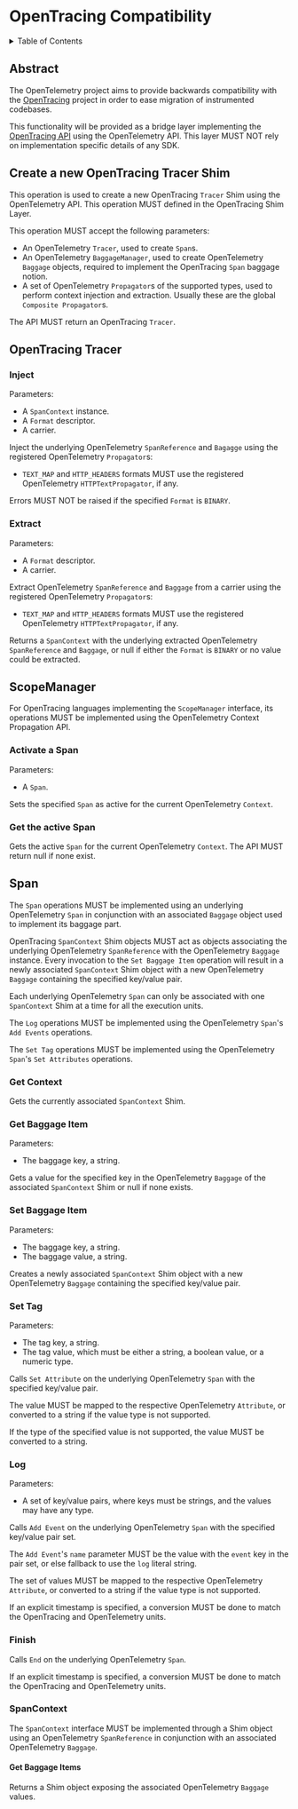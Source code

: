 # OpenTracing Compatibility

<details>
<summary>Table of Contents</summary>

* [Abstract](#abstract)
* [OpenTracing Tracer](#opentracing-tracer)
  * [Create a Tracer shim](#create-a-tracer-shim)
  * [Inject](#inject)
  * [Extract](#extract)
* [ScopeManager](#scopemanager)
  * [Activate a Span](#activate-a-span)
  * [Get the active Span](#get-the-active-span)
* [Span](#span)
  * [Get Context](#get-context)
  * [Get Baggage Item](#get-baggage-item)
  * [Set Baggage Item](#set-baggage-item)
  * [Set Tag](#set-tag)
  * [Log](#log)
  * [Finish](#finish)
  * [SpanContext](#spancontext)
    * [Get Baggage Items](#get-baggage-items)

</details>

## Abstract

The OpenTelemetry project aims to provide backwards compatibility with the
[OpenTracing](https://opentracing.io) project in order to ease migration of
instrumented codebases.

This functionality will be provided as a bridge layer implementing the
[OpenTracing API](https://github.com/opentracing/specification) using the
OpenTelemetry API. This layer MUST NOT rely on implementation specific details
of any SDK.

## Create a new OpenTracing Tracer Shim

This operation is used to create a new OpenTracing `Tracer` Shim using the
OpenTelemetry API. This operation MUST defined in the OpenTracing Shim Layer.

This operation MUST accept the following parameters:

- An OpenTelemetry `Tracer`, used to create `Span`s.
- An OpenTelemetry `BaggageManager`, used to create OpenTelemetry `Baggage` objects,
  required to implement the OpenTracing `Span` baggage notion.
- A set of OpenTelemetry `Propagator`s of the supported types, used to perform
  context injection and extraction. Usually these are the global
  `Composite Propagator`s.

The API MUST return an OpenTracing `Tracer`.

## OpenTracing Tracer

### Inject

Parameters:

- A `SpanContext` instance.
- A `Format` descriptor.
- A carrier.

Inject the underlying OpenTelemetry `SpanReference` and `Bagagge` using the
registered OpenTelemetry `Propagator`s:

- `TEXT_MAP` and `HTTP_HEADERS` formats MUST use the registered OpenTelemetry
  `HTTPTextPropagator`, if any.

Errors MUST NOT be raised if the specified `Format` is `BINARY`.

### Extract

Parameters:

- A `Format` descriptor.
- A carrier.

Extract OpenTelemetry `SpanReference` and `Baggage` from a carrier using the
registered OpenTelemetry `Propagator`s:

- `TEXT_MAP` and `HTTP_HEADERS` formats MUST use the registered OpenTelemetry
  `HTTPTextPropagator`, if any.

Returns a `SpanContext` with the underlying extracted OpenTelemetry
`SpanReference` and `Baggage`, or null if either the `Format` is `BINARY` or
no value could be extracted.

## ScopeManager

For OpenTracing languages implementing the `ScopeManager` interface,  its operations
MUST be implemented using the OpenTelemetry Context Propagation API.

### Activate a Span

Parameters:

- A `Span`.

Sets the specified `Span` as active for the current OpenTelemetry `Context`.

### Get the active Span

Gets the active `Span` for the current OpenTelemetry `Context`. The API MUST return
null if none exist.

## Span

The `Span` operations MUST be implemented using an underlying OpenTelemetry `Span`
in conjunction with an associated `Baggage` object used to implement its
baggage part.

OpenTracing `SpanContext` Shim objects MUST act as objects associating the
underlying OpenTelemetry `SpanReference` with the OpenTelemetry `Baggage` instance.
Every invocation to the `Set Baggage Item` operation will result in a newly associated
`SpanContext` Shim object with a new OpenTelemetry `Baggage` containing the specified key/value pair.

Each underlying OpenTelemetry `Span` can only be associated with one `SpanContext` Shim at a time
for all the execution units.

The `Log` operations MUST be implemented using the OpenTelemetry
`Span`'s `Add Events` operations.

The `Set Tag` operations MUST be implemented using the OpenTelemetry
`Span`'s `Set Attributes` operations.

### Get Context

Gets the currently associated `SpanContext` Shim.

### Get Baggage Item

Parameters:

- The baggage key, a string.

Gets a value for the specified key in the OpenTelemetry `Baggage` of the
associated `SpanContext` Shim or null if none exists.

### Set Baggage Item

Parameters:

- The baggage key, a string.
- The baggage value, a string.

Creates a newly associated `SpanContext` Shim object with a new OpenTelemetry
`Baggage` containing the specified key/value pair.

### Set Tag

Parameters:

- The tag key, a string.
- The tag value, which must be either a string, a boolean value, or a numeric type.

Calls `Set Attribute` on the underlying OpenTelemetry `Span` with the specified
key/value pair.

The value MUST be mapped to the respective OpenTelemetry `Attribute`,
or converted to a string if the value type is not supported.

If the type of the specified value is not supported, the value MUST be converted
to a string.

### Log

Parameters:

- A set of key/value pairs, where keys must be strings, and the values may have
  any type.

Calls `Add Event` on the underlying OpenTelemetry `Span` with the specified
key/value pair set.

The `Add Event`'s `name` parameter MUST be the value with the `event` key in
the pair set, or else fallback to use the `log` literal string.

The set of values MUST be mapped to the respective OpenTelemetry `Attribute`,
or converted to a string if the value type is not supported.

If an explicit timestamp is specified, a conversion MUST be done to match the
OpenTracing and OpenTelemetry units.

### Finish

Calls `End` on the underlying OpenTelemetry `Span`.

If an explicit timestamp is specified, a conversion MUST be done to match the
OpenTracing and OpenTelemetry units.

### SpanContext

The `SpanContext` interface MUST be implemented through a Shim object using an
OpenTelemetry `SpanReference` in conjunction with an associated OpenTelemetry
`Baggage`.

#### Get Baggage Items

Returns a Shim object exposing the associated OpenTelemetry `Baggage` values.
